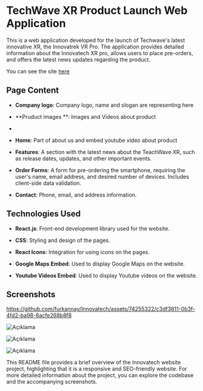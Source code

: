 # TechWave XR Product Launch Web Application

This is a web application developed for the launch of Techwave's latest innovative XR, the Innovatrek VR Pro. The application provides detailed information about the Innovatech XR pro, allows users to place pre-orders, and offers the latest news updates regarding the product.

You can see the site [here](https://innovatech-nine.vercel.app)

## Page Content

- **Company logo**: Company logo, name and slogan are representing here

- **Pruduct images **: Images and Videos about product
- 
- **Home**: Part of about us and embed youtube video about product
  
- **Features**: A section with the latest news about the TeachWave XR, such as release dates, updates, and other important events.

- **Order Forms**: A form for pre-ordering the smartphone, requiring the user's name, email address, and desired number of devices. Includes client-side data validation.
  
- **Contact**: Phone, email, and address information.

## Technologies Used

- **React.js**: Front-end development library used for the website.
  
- **CSS**: Styling and design of the pages.
  
- **React Icons**: Integration for using icons on the pages.
  
- **Google Maps Embed**: Used to display Google Maps on the website.
 
- **Youtube Videos Embed**: Used to display Youtube videos on the website.

## Screenshots

https://github.com/furkannay/Innovatech/assets/74255322/c3df3811-0b3f-4fd2-ba98-8acfe268b8f8




![Açıklama](https://github.com/furkannay/TechWave/assets/74255322/98089e59-98de-4aab-b932-89554e48479c)

![Açıklama](https://github.com/furkannay/TechWave/assets/74255322/ffb53680-a585-4c0b-9e85-d287072aeff7)

![Açıklama](https://github.com/furkannay/TechWave/assets/74255322/e1c0e278-2f05-477a-afa7-de1c25ee9250)


This README file provides a brief overview of the Innovatech website project, highlighting that it is a responsive and SEO-friendly website. For more detailed information about the project, you can explore the codebase and the accompanying screenshots.

